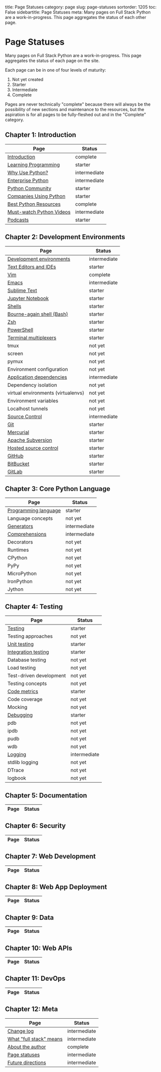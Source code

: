 title: Page Statuses
category: page
slug: page-statuses
sortorder: 1205
toc: False
sidebartitle: Page Statuses
meta: Many pages on Full Stack Python are a work-in-progress. This page aggregates the status of each other page.


# Page Statuses
Many pages on Full Stack Python are a work-in-progress. This page aggregates 
the status of each page on the site.

Each page can be in one of four levels of maturity:

1. Not yet created
2. Starter
3. Intermediate
4. Complete

Pages are never technically "complete" because there will always be
the possibility of new sections and maintenance to the resources, but the
aspiration is for all pages to be fully-fleshed out and in the "Complete"
category.


## Chapter 1: Introduction
| Page                                                   | Status       |
|--------------------------------------------------------|--------------|
| [Introduction](/introduction.html)                     | complete     |
| [Learning Programming](/learning-programming.html)     | starter      |
| [Why Use Python?](/why-use-python.html)                | intermediate |
| [Enterprise Python](/enterprise-python.html)           | intermediate |
| [Python Community](/python-community.html)             | starter      |
| [Companies Using Python](/companies-using-python.html) | starter      |
| [Best Python Resources](/best-python-resources.html)   | complete     |
| [Must-watch Python Videos](/best-python-videos.html)   | intermediate |
| [Podcasts](/best-python-podcasts.html)                 | starter      |


## Chapter 2: Development Environments
| Page                                                       | Status       |
|------------------------------------------------------------|--------------|
| [Development environments](/development-environments.html) | intermediate |
| [Text Editors and IDEs](/text-editors-ides.html)           | starter      |
| [Vim](/vim.html)                                           | complete     |
| [Emacs](/emacs.html)                                       | intermediate |
| [Sublime Text](/sublime-text.html)                         | starter      |
| [Jupyter Notebook](/jupyter-notebook.html)                 | starter      |
| [Shells](/shells.html)                                     | starter      | 
| [Bourne-again shell (Bash)](/bourne-again-shell-bash.html) | starter      | 
| [Zsh](/zsh-shell.html)                                     | starter      | 
| [PowerShell](/powershell.html)                             | starter      | 
| [Terminal multiplexers](/terminal-multiplexers.html)       | starter      |
| tmux                                                       | not yet      | 
| screen                                                     | not yet      | 
| pymux                                                      | not yet      | 
| Environment configuration                                  | not yet      | 
| [Application dependencies](/application-dependencies.html) | intermediate | 
| Dependency isolation                                       | not yet      |
| virtual environments (virtualenvs)                         | not yet      |
| Environment variables                                      | not yet      |
| Localhost tunnels                                          | not yet      |
| [Source Control](/source-control.html)                     | intermediate |
| [Git](/git.html)                                           | starter      |
| [Mercurial](/mercurial.html)                               | starter      |
| [Apache Subversion](/apache-subversion.html)               | starter      |
| [Hosted source control](/hosted-source-control-services.html) | starter   |
| [GitHub](/github.html)                                     | starter      |
| [BitBucket](/bitbucket.html)                               | starter      |
| [GitLab](/gitlab.html)                                     | starter      |


## Chapter 3: Core Python Language
| Page                                                       | Status       |
|------------------------------------------------------------|--------------|
| [Programming language](/python-programming-language.html)  | starter      |
| Language concepts                                          | not yet      |
| [Generators](/generators.html)                             | intermediate |
| [Comprehensions](/comprehensions.html)                     | intermediate |
| Decorators                                                 | not yet      |
| Runtimes                                                   | not yet      |
| CPython                                                    | not yet      |
| PyPy                                                       | not yet      |
| MicroPython                                                | not yet      |
| IronPython                                                 | not yet      |
| Jython                                                     | not yet      |


## Chapter 4: Testing
| Page                                                       | Status       |
|------------------------------------------------------------|--------------|
| [Testing](/testing.html)                                   | starter      |
| Testing approaches                                         | not yet      |
| [Unit testing](/unit-testing.html)                         | starter      |
| [Integration testing](/integration-testing.html)           | starter      |
| Database testing                                           | not yet      |
| Load testing                                               | not yet      |
| Test-driven development                                    | not yet      |
| Testing concepts                                           | not yet      |
| [Code metrics](/code-metrics.html)                         | starter      |
| Code coverage                                              | not yet      |
| Mocking                                                    | not yet      |
| [Debugging](/debugging.html)                               | starter      |
| pdb                                                        | not yet      |
| ipdb                                                       | not yet      |
| pudb                                                       | not yet      |
| wdb                                                        | not yet      |
| [Logging](/logging.html)                                   | intermediate |
| stdlib logging                                             | not yet      |
| DTrace                                                     | not yet      |
| logbook                                                    | not yet      |


## Chapter 5: Documentation
| Page                                                       | Status       |
|------------------------------------------------------------|--------------|


## Chapter 6: Security
| Page                                                       | Status       |
|------------------------------------------------------------|--------------|


## Chapter 7: Web Development
| Page                                                       | Status       |
|------------------------------------------------------------|--------------|


## Chapter 8: Web App Deployment
| Page                                                       | Status       |
|------------------------------------------------------------|--------------|


## Chapter 9: Data
| Page                                                       | Status       |
|------------------------------------------------------------|--------------|


## Chapter 10: Web APIs
| Page                                                       | Status       |
|------------------------------------------------------------|--------------|


## Chapter 11: DevOps
| Page                                                       | Status       |
|------------------------------------------------------------|--------------|


## Chapter 12: Meta
| Page                                                       | Status       |
|------------------------------------------------------------|--------------|
| [Change log](change-log.html)                              | intermediate | 
| [What "full stack" means](/what-full-stack-means.html)     | intermediate | 
| [About the author](/about-author.html)                     | complete     | 
| [Page statuses](/page-statuses.html)                       | intermediate | 
| [Future directions](/future-directions.html)               | intermediate | 
